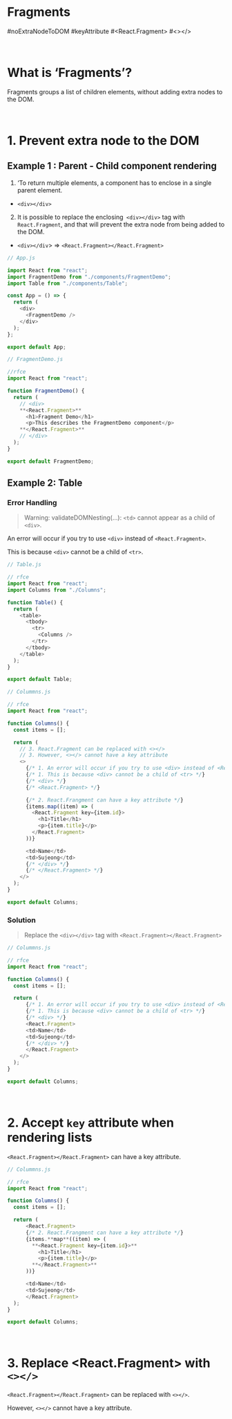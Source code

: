 # Fragments

#noExtraNodeToDOM #keyAttribute #<React.Fragment> #<></>

<br>

# What is ‘Fragments’?

Fragments groups a list of children elements, without adding extra nodes to the DOM.

<br>

# 1. Prevent extra node to the DOM

## Example 1 : Parent - Child component rendering

1. ‘To return multiple elements, a component has to enclose in a single parent element.

- `<div></div>`

2. It is possible to replace the enclosing` <div></div>` tag with `React.Fragment`, and that will prevent the extra node from being added to the DOM.

- `<div></div`> ⇒ `<React.Fragment></React.Fragment>`

```js
// App.js

import React from "react";
import FragmentDemo from "./components/FragmentDemo";
import Table from "./components/Table";

const App = () => {
  return (
    <div>
      <FragmentDemo />
    </div>
  );
};

export default App;
```

```js
// FragmentDemo.js

//rfce
import React from "react";

function FragmentDemo() {
  return (
    // <div>
    **<React.Fragment>**
      <h1>Fragment Demo</h1>
      <p>This describes the FragmentDemo component</p>
    **</React.Fragment>**
    // </div>
  );
}

export default FragmentDemo;
```

## Example 2: Table

### Error Handling

> Warning: validateDOMNesting(…): `<td>` cannot appear as a child of `<div>`.

An error will occur if you try to use `<div>` instead of `<React.Fragment>`.

This is because `<div>` cannot be a child of `<tr>`.

```js
// Table.js

// rfce
import React from "react";
import Columns from "./Columns";

function Table() {
  return (
    <table>
      <tbody>
        <tr>
          <Columns />
        </tr>
      </tbody>
    </table>
  );
}

export default Table;
```

```js
// Colummns.js

// rfce
import React from "react";

function Columns() {
  const items = [];

  return (
    // 3. React.Fragment can be replaced with <></>
    // 3. However, <></> cannot have a key attribute
    <>
      {/* 1. An error will occur if you try to use <div> instead of <React.Fragment>: */}
      {/* 1. This is because <div> cannot be a child of <tr> */}
      {/* <div> */}
      {/* <React.Fragment> */}

      {/* 2. React.Frangment can have a key attribute */}
      {items.map((item) => (
        <React.Fragment key={item.id}>
          <h1>Title</h1>
          <p>{item.title}</p>
        </React.Fragment>
      ))}

      <td>Name</td>
      <td>Sujeong</td>
      {/* </div> */}
      {/* </React.Fragment> */}
    </>
  );
}

export default Columns;
```

### Solution

> Replace the `<div></div>` tag with `<React.Fragment></React.Fragment>`

```js
// Colummns.js

// rfce
import React from "react";

function Columns() {
  const items = [];

  return (
      {/* 1. An error will occur if you try to use <div> instead of <React.Fragment>: */}
      {/* 1. This is because <div> cannot be a child of <tr> */}
      {/* <div> */}
      <React.Fragment>
      <td>Name</td>
      <td>Sujeong</td>
      {/* </div> */}
      </React.Fragment>
    </>
  );
}

export default Columns;
```

<br>

# 2. Accept `key` attribute when rendering lists

`<React.Fragment></React.Fragment>` can have a key attribute.

```js
// Colummns.js

// rfce
import React from "react";

function Columns() {
  const items = [];

  return (
      <React.Fragment>
      {/* 2. React.Frangment can have a key attribute */}
      {items.**map**((item) => (
        **<React.Fragment key={item.id}>**
          <h1>Title</h1>
          <p>{item.title}</p>
        **</React.Fragment>**
      ))}

      <td>Name</td>
      <td>Sujeong</td>
      </React.Fragment>
  );
}

export default Columns;
```

<br>

# 3. Replace <React.Fragment> with `<></>`

`<React.Fragment></React.Fragment>` can be replaced with `<></>`.

However, `<></>` cannot have a key attribute.
